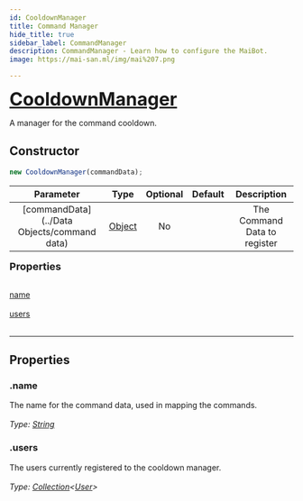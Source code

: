 ```yaml
---
id: CooldownManager
title: Command Manager
hide_title: true
sidebar_label: CommandManager
description: CommandManager - Learn how to configure the MaiBot.
image: https://mai-san.ml/img/mai%207.png

---
```



<b> <font size='6'> <a href='https://github.com/maisans-maid/Mai/tree/master/struct/CooldownManager.js'> CooldownManager </a> </font> </b>

A manager for the command cooldown.

## Constructor

```js
new CooldownManager(commandData);
```
| Parameter | Type | Optional | Default | Description |
|:-:|:-:|:-:|:-:|:-:|
|[commandData](../Data Objects/command data)| [Object](https://developer.mozilla.org/en-US/docs/Web/JavaScript/Reference/Global_Objects/Object) | No |  | The Command Data to register |


<font size='4'><b>Properties</b></font><br></br>

[name](#.name) <br></br>
[users](#.users) <br></br>
***

## Properties

### .name
The name for the command data, used in mapping the commands.<br></br>
*Type: [String](https://developer.mozilla.org/en-US/docs/Web/JavaScript/Reference/Global_Objects/String)*

### .users
The users currently registered to the cooldown manager.<br></br>
*Type: [Collection](https://discord.js.org/#/docs/collection/master/class/Collectionr)<[User](https://discord.js.org/#/docs/main/stable/class/User )>*
